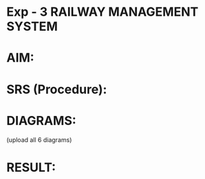 # Exp - 3 RAILWAY MANAGEMENT SYSTEM

# AIM:

# SRS (Procedure):

# DIAGRAMS:
(upload all 6 diagrams)

# RESULT:
